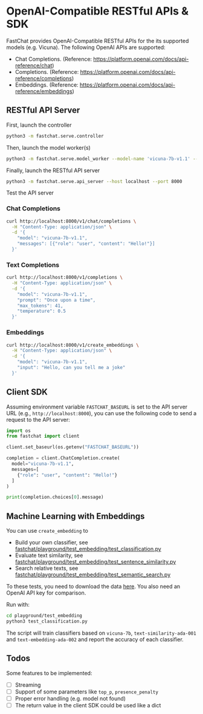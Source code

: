 # OpenAI-Compatible RESTful APIs & SDK

FastChat provides OpenAI-Compatible RESTful APIs for the its supported models (e.g. Vicuna).
The following OpenAI APIs are supported:
- Chat Completions. (Reference: https://platform.openai.com/docs/api-reference/chat)
- Completions. (Reference: https://platform.openai.com/docs/api-reference/completions)
- Embeddings. (Reference: https://platform.openai.com/docs/api-reference/embeddings)

## RESTful API Server
First, launch the controller

```bash
python3 -m fastchat.serve.controller
```

Then, launch the model worker(s)

```bash
python3 -m fastchat.serve.model_worker --model-name 'vicuna-7b-v1.1' --model-path /path/to/vicuna/weights
```

Finally, launch the RESTful API server

```bash
python3 -m fastchat.serve.api_server --host localhost --port 8000
```

Test the API server

### Chat Completions
```bash
curl http://localhost:8000/v1/chat/completions \
  -H "Content-Type: application/json" \
  -d '{
    "model": "vicuna-7b-v1.1",
    "messages": [{"role": "user", "content": "Hello!"}]
  }'
```

### Text Completions
```bash
curl http://localhost:8000/v1/completions \
  -H "Content-Type: application/json" \
  -d '{
    "model": "vicuna-7b-v1.1",
    "prompt": "Once upon a time",
    "max_tokens": 41,
    "temperature": 0.5
  }'
```

### Embeddings
```bash
curl http://localhost:8000/v1/create_embeddings \
  -H "Content-Type: application/json" \
  -d '{
    "model": "vicuna-7b-v1.1",
    "input": "Hello, can you tell me a joke"
  }'
```

## Client SDK

Assuming environment variable `FASTCHAT_BASEURL` is set to the API server URL (e.g., `http://localhost:8000`), you can use the following code to send a request to the API server:

```python
import os
from fastchat import client

client.set_baseurl(os.getenv("FASTCHAT_BASEURL"))

completion = client.ChatCompletion.create(
  model="vicuna-7b-v1.1",
  messages=[
    {"role": "user", "content": "Hello!"}
  ]
)

print(completion.choices[0].message)
```

## Machine Learning with Embeddings

You can use `create_embedding` to 
- Build your own classifier, see [fastchat/playground/test_embedding/test_classification.py](../playground/test_embedding/test_classification.py)
- Evaluate text similarity, see [fastchat/playground/test_embedding/test_sentence_similarity.py](../playground/test_embedding/test_sentence_similarity.py)
- Search relative texts, see [fastchat/playground/test_embedding/test_semantic_search.py](../playground/test_embedding/test_semantic_search.py)

To these tests, you need to download the data [here](https://www.kaggle.com/datasets/snap/amazon-fine-food-reviews). You also need an OpenAI API key for comparison.

Run with:
```bash
cd playground/test_embedding
python3 test_classification.py
```
The script will train classifiers based on `vicuna-7b`, `text-similarity-ada-001` and `text-embedding-ada-002` and report the accuracy of each classifier.

## Todos
Some features to be implemented:

- [ ] Streaming
- [ ] Support of some parameters like `top_p`, `presence_penalty`
- [ ] Proper error handling (e.g. model not found)
- [ ] The return value in the client SDK could be used like a dict
